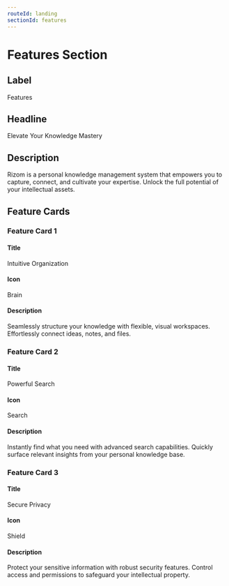 ```yaml
---
routeId: landing
sectionId: features
---
```


# Features Section

## Label

Features

## Headline

Elevate Your Knowledge Mastery

## Description

Rizom is a personal knowledge management system that empowers you to capture, connect, and cultivate your expertise. Unlock the full potential of your intellectual assets.

## Feature Cards

### Feature Card 1

#### Title

Intuitive Organization

#### Icon

Brain

#### Description

Seamlessly structure your knowledge with flexible, visual workspaces. Effortlessly connect ideas, notes, and files.

### Feature Card 2

#### Title

Powerful Search

#### Icon

Search

#### Description

Instantly find what you need with advanced search capabilities. Quickly surface relevant insights from your personal knowledge base.

### Feature Card 3

#### Title

Secure Privacy

#### Icon

Shield

#### Description

Protect your sensitive information with robust security features. Control access and permissions to safeguard your intellectual property.
